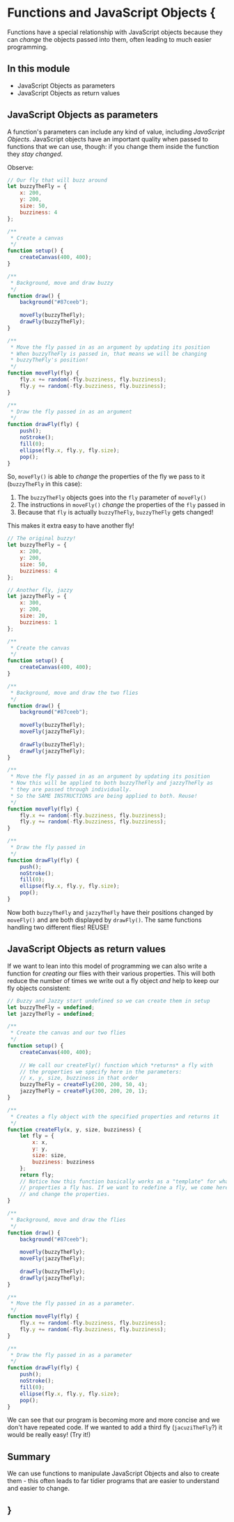 # Functions and JavaScript Objects {
   
Functions have a special relationship with JavaScript objects because they can *change* the objects passed into them, often leading to much easier programming.

## In this module

- JavaScript Objects as parameters
- JavaScript Objects as return values

## JavaScript Objects as parameters

A function's parameters can include any kind of value, including *JavaScript Objects*. JavaScript objects have an important quality when passed to functions that we can use, though: if you change them inside the function they *stay changed*.

Observe:

```javascript
// Our fly that will buzz around
let buzzyTheFly = {
    x: 200,
    y: 200,
    size: 50,
    buzziness: 4
};

/**
 * Create a canvas
 */
function setup() {
    createCanvas(400, 400);
}

/**
 * Background, move and draw buzzy
 */
function draw() {
    background("#87ceeb");
    
    moveFly(buzzyTheFly);
    drawFly(buzzyTheFly);
}

/**
 * Move the fly passed in as an argument by updating its position
 * When buzzyTheFly is passed in, that means we will be changing
 * buzzyTheFly's position!
 */
function moveFly(fly) {
    fly.x += random(-fly.buzziness, fly.buzziness);
    fly.y += random(-fly.buzziness, fly.buzziness);
}

/**
 * Draw the fly passed in as an argument
 */
function drawFly(fly) {
    push();
    noStroke();
    fill(0);
    ellipse(fly.x, fly.y, fly.size);
    pop();
}
```

So, `moveFly()` is able to *change* the properties of the fly we pass to it (`buzzyTheFly` in this case):

1. The `buzzyTheFly` objects goes into the `fly` parameter of `moveFly()`
2. The instructions in `moveFly()` *change* the properties of the `fly` passed in
3. Because that `fly` is actually `buzzyTheFly`, `buzzyTheFly` gets changed!
    
This makes it extra easy to have another fly!

```javascript
// The original buzzy!
let buzzyTheFly = {
    x: 200,
    y: 200,
    size: 50,
    buzziness: 4
};

// Another fly, jazzy
let jazzyTheFly = {
    x: 300,
    y: 200,
    size: 20,
    buzziness: 1
};

/**
 * Create the canvas
 */
function setup() {
    createCanvas(400, 400);
}

/**
 * Background, move and draw the two flies
 */
function draw() {
    background("#87ceeb");
    
    moveFly(buzzyTheFly);
    moveFly(jazzyTheFly);
    
    drawFly(buzzyTheFly);
    drawFly(jazzyTheFly);
}

/**
 * Move the fly passed in as an argument by updating its position
 * Now this will be applied to both buzzyTheFly and jazzyTheFly as
 * they are passed through individually.
 * So the SAME INSTRUCTIONS are being applied to both. Reuse!
 */
function moveFly(fly) {
    fly.x += random(-fly.buzziness, fly.buzziness);
    fly.y += random(-fly.buzziness, fly.buzziness);
}

/**
 * Draw the fly passed in
 */
function drawFly(fly) {
    push();
    noStroke();
    fill(0);
    ellipse(fly.x, fly.y, fly.size);
    pop();
}
```

Now both `buzzyTheFly` and `jazzyTheFly` have their positions changed by `moveFly()` and are both displayed by `drawFly()`. The same functions handling two different flies! REUSE!

## JavaScript Objects as return values

If we want to lean into this model of programming we can also write a function for *creating* our flies with their various properties. This will both reduce the number of times we write out a fly object *and* help to keep our fly objects consistent:

```javascript
// Buzzy and Jazzy start undefined so we can create them in setup
let buzzyTheFly = undefined;
let jazzyTheFly = undefined;

/**
 * Create the canvas and our two flies
 */
function setup() {
    createCanvas(400, 400);
    
    // We call our createFly() function which *returns* a fly with
    // the properties we specify here in the parameters:
    // x, y, size, buzziness in that order
    buzzyTheFly = createFly(200, 200, 50, 4);
    jazzyTheFly = createFly(300, 200, 20, 1);
}

/**
 * Creates a fly object with the specified properties and returns it
 */
function createFly(x, y, size, buzziness) {
    let fly = {
        x: x,
        y: y,
        size: size,
        buzziness: buzziness
    };
    return fly;
    // Notice how this function basically works as a "template" for what
    // properties a fly has. If we want to redefine a fly, we come here
    // and change the properties.
}

/**
 * Background, move and draw the flies
 */
function draw() {
    background("#87ceeb");
    
    moveFly(buzzyTheFly);
    moveFly(jazzyTheFly);
    
    drawFly(buzzyTheFly);
    drawFly(jazzyTheFly);
}

/**
 * Move the fly passed in as a parameter.
 */
function moveFly(fly) {
    fly.x += random(-fly.buzziness, fly.buzziness);
    fly.y += random(-fly.buzziness, fly.buzziness);
}

/**
 * Draw the fly passed in as a parameter
 */
function drawFly(fly) {
    push();
    noStroke();
    fill(0);
    ellipse(fly.x, fly.y, fly.size);
    pop();
}
```

We can see that our program is becoming more and more concise and we don't have repeated code. If we wanted to add a third fly (`jacuziTheFly`?) it would be really easy! (Try it!)

## Summary

We can use functions to manipulate JavaScript Objects and also to create them - this often leads to far tidier programs that are easier to understand and easier to change.
    
## }